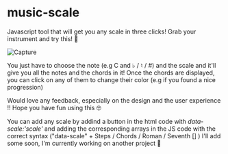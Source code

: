 # music-scale
 Javascript tool that will get you any scale in three clicks!
 Grab your instrument and try this! 🎸
 
 ![Capture](https://user-images.githubusercontent.com/66826811/151677845-45e56324-400b-4909-a998-9a7b13ef870f.PNG)

You just have to choose the note (e.g C and ♭ / ♮ / #) and the scale and it'll give you all the notes and the chords in it!
Once the chords are displayed, you can click on any of them to change their color (e.g if you found a nice progression)

 Would love any feedback, especially on the design and the user experience !!
 Hope you have fun using this 🤓


You can add any scale by addind a button in the html code with _data-scale:'scale'_  and adding the corresponding arrays in the JS code with the correct syntax ("data-scale" + Steps / Chords / Roman / Seventh [] )
I'll add some soon, I'm currently working on another project 🧛
